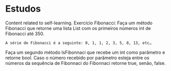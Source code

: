 # Estudos
Content related to self-learning.
Exercício Fibonacci:
Faça um método Fibonacci que retorne uma lista List<int> com os primeiros números int de Fibonacci até 350.

    A série de Fibonacci é a seguinte: 0, 1, 1, 2, 3, 5, 8, 13, etc…

Faça um segundo método IsFibonnaci que recebe um int como parâmetro e retorne bool. Caso o número recebido por parâmetro esteja entre os números da sequência de Fibonnaci do Fibonnaci retorne true, senão, false.

